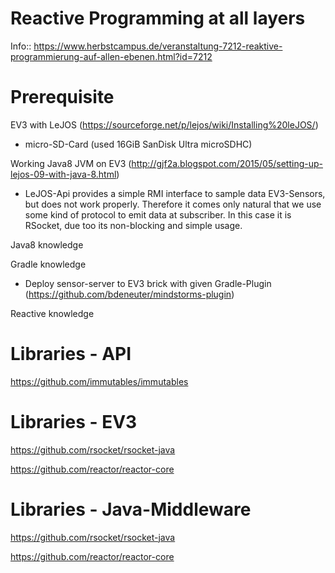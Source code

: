 # Reactive Programming at all layers

Info:: https://www.herbstcampus.de/veranstaltung-7212-reaktive-programmierung-auf-allen-ebenen.html?id=7212


# Prerequisite
EV3 with LeJOS (https://sourceforge.net/p/lejos/wiki/Installing%20leJOS/)
* micro-SD-Card (used 16GiB SanDisk Ultra microSDHC)

Working Java8 JVM on EV3 (http://gjf2a.blogspot.com/2015/05/setting-up-lejos-09-with-java-8.html)

+ LeJOS-Api provides a simple RMI interface to sample data EV3-Sensors, but does not work properly. Therefore it comes only natural that we use some kind of protocol to emit data at subscriber. In this case it is RSocket, due too its non-blocking and simple usage.

Java8 knowledge

Gradle knowledge
* Deploy sensor-server to EV3 brick with given Gradle-Plugin (https://github.com/bdeneuter/mindstorms-plugin)

Reactive knowledge

# Libraries - API
https://github.com/immutables/immutables

# Libraries - EV3
https://github.com/rsocket/rsocket-java

https://github.com/reactor/reactor-core

# Libraries - Java-Middleware
https://github.com/rsocket/rsocket-java

https://github.com/reactor/reactor-core